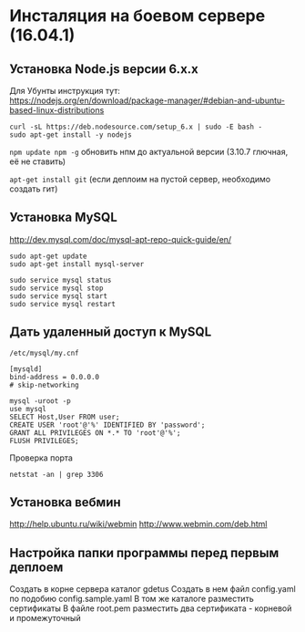 
Инсталяция на боевом сервере (16.04.1)
============================

Установка Node.js версии 6.х.х
-----------------------

Для Убунты инструкция тут:  
https://nodejs.org/en/download/package-manager/#debian-and-ubuntu-based-linux-distributions

```
curl -sL https://deb.nodesource.com/setup_6.x | sudo -E bash -
sudo apt-get install -y nodejs
```

`npm update npm -g`
обновить нпм до актуальной версии (3.10.7 глючная, её не ставить)


`apt-get install git` (если деплоим на пустой сервер, необходимо создать гит)


Установка MySQL
-----------------------

http://dev.mysql.com/doc/mysql-apt-repo-quick-guide/en/

```
sudo apt-get update
sudo apt-get install mysql-server 
```

```
sudo service mysql status
sudo service mysql stop
sudo service mysql start
sudo service mysql restart
```

Дать удаленный доступ к MySQL
-----------------------

```
/etc/mysql/my.cnf
```

```
[mysqld]
bind-address = 0.0.0.0
# skip-networking

mysql -uroot -p
use mysql
SELECT Host,User FROM user;
CREATE USER 'root'@'%' IDENTIFIED BY 'password';
GRANT ALL PRIVILEGES ON *.* TO 'root'@'%';
FLUSH PRIVILEGES;
```

Проверка порта
```
netstat -an | grep 3306
```

Установка вебмин
-----------------------

http://help.ubuntu.ru/wiki/webmin
http://www.webmin.com/deb.html


Настройка папки программы перед первым деплоем
----------------------------

Создать в корне сервера каталог gdetus
Создать в нем файл config.yaml по подобию config.sample.yaml
В том же каталоге разместить сертификаты
В файле root.pem разместить два сертификата - корневой и промежуточный

